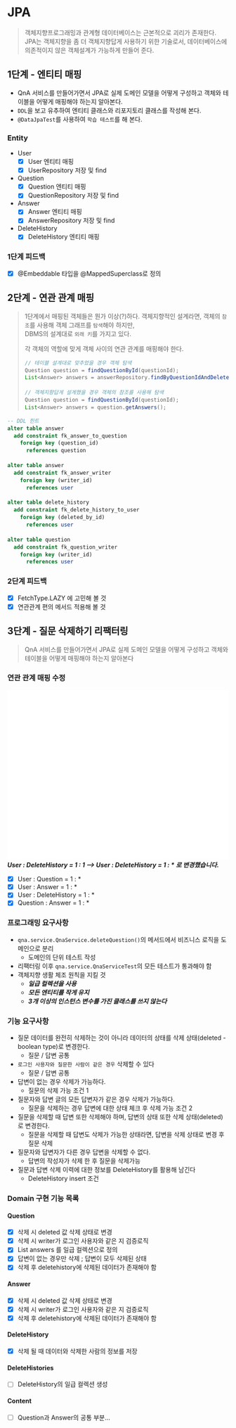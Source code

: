# JPA
> 객체지향프로그래밍과 관계형 데이터베이스는 근본적으로 괴리가 존재한다.  
> JPA는 객체지향을 좀 더 객체지향답게 사용하기 위한 기술로서, 데이터베이스에 의존적이지 않은 객체설계가 가능하게 만들어 준다.

## 1단계 - 엔티티 매핑
- QnA 서비스를 만들어가면서 JPA로 실제 도메인 모델을 어떻게 구성하고 객체와 테이블을 어떻게 매핑해야 하는지 알아본다.
- `DDL`을 보고 유추하여 엔티티 클래스와 리포지토리 클래스를 작성해 본다.
- `@DataJpaTest`를 사용하여 `학습 테스트`를 해 본다.

### Entity
- User
  - [x] User 엔티티 매핑
  - [x] UserRepository 저장 및 find
- Question
  - [x] Question 엔티티 매핑
  - [x] QuestionRepository 저장 및 find
- Answer
  - [x] Answer 엔티티 매핑
  - [x] AnswerRepository 저장 및 find
- DeleteHistory
  - [x] DeleteHistory 엔티티 매핑

### 1단계 피드백
- [x] @Embeddable 타입을 @MappedSuperclass로 정의

## 2단계 - 연관 관계 매핑
> 1단계에서 매핑된 객체들은 뭔가 이상(?)하다. 객체지향적인 설계라면, 객체의 `참조`를 사용해 객체 그래프를 `탐색`해야 하지만,  
> DBMS의 설계대로 `외래 키`를 가지고 있다.  
>   
> 각 객체의 역할에 맞게 객체 사이의 연관 관계를 매핑해야 한다.
> ```java
> // 테이블 설계대로 맞추었을 경우 객체 탐색
> Question question = findQuestionById(questionId);
> List<Answer> answers = answerRepository.findByQuestionIdAndDeletedFalse(questionId);
> 
> // 객체지향답게 설계했을 경우 객체의 참조를 사용해 탐색
> Question question = findQuestionById(questionId);
> List<Answer> answers = question.getAnswers();
> ```
```sql
-- DDL 힌트
alter table answer
  add constraint fk_answer_to_question
    foreign key (question_id)
      references question

alter table answer
  add constraint fk_answer_writer
    foreign key (writer_id)
      references user

alter table delete_history
  add constraint fk_delete_history_to_user
    foreign key (deleted_by_id)
      references user

alter table question
  add constraint fk_question_writer
    foreign key (writer_id)
      references user
```

### 2단계 피드백
- [x] FetchType.LAZY 에 고민해 볼 것
- [x] 연관관계 편의 메서드 적용해 볼 것

## 3단계 - 질문 삭제하기 리팩터링
> QnA 서비스를 만들어가면서 JPA로 실제 도메인 모델을 어떻게 구성하고 객체와 테이블을 어떻게 매핑해야 하는지 알아본다

### 연관 관계 매핑 수정
![](src/main/resources/연관관계매핑.jpeg)
**_User : DeleteHistory = 1 : 1 --> User : DeleteHistory = 1 : * 로 변경했습니다._** 
- [x] User : Question = 1 : *
- [x] User : Answer = 1 : *
- [x] User : DeleteHistory = 1 : *
- [x] Question : Answer = 1 : *

### 프로그래밍 요구사항
- `qna.service.QnaService.deleteQuestion()`의 메서드에서 비즈니스 로직을 도메인으로 분리
  - 도메인의 단위 테스트 작성
- 리팩터링 이후 `qna.service.QnaServiceTest`의 모든 테스트가 통과해야 함
- 객체지향 생활 체조 원칙을 지킬 것
  - **_일급 컬렉션을 사용_**
  - **_모든 엔티티를 작게 유지_**
  - **_3개 이상의 인스턴스 변수를 가진 클래스를 쓰지 않는다_**

### 기능 요구사항
- 질문 데이터를 완전히 삭제하는 것이 아니라 데이터의 상태를 삭제 상태(deleted - boolean type)로 변경한다.
  - 질문 / 답변 공통
- `로그인 사용자와 질문한 사람이 같은 경우` 삭제할 수 있다
  - 질문 / 답변 공통
- 답변이 없는 경우 삭제가 가능하다.
  - 질문의 삭제 가능 조건 1
- 질문자와 답변 글의 모든 답변자가 같은 경우 삭제가 가능하다.
  - 질문을 삭제하는 경우 답변에 대한 상태 체크 후 삭제 가능 조건 2
- 질문을 삭제할 때 답변 또한 삭제해야 하며, 답변의 상태 또한 삭제 상태(deleted)로 변경한다.
  - 질문을 삭제할 때 답변도 삭제가 가능한 상태라면, 답변을 삭제 상태로 변경 후 질문 삭제
- 질문자와 답변자가 다른 경우 답변을 삭제할 수 없다.
  - 답변의 작성자가 삭제 한 후 질문을 삭제가능
- 질문과 답변 삭제 이력에 대한 정보를 DeleteHistory를 활용해 남긴다
  - DeleteHistory insert 조건

### Domain 구현 기능 목록

#### Question
- [x] 삭제 시 deleted 값 삭제 상태로 변경
- [x] 삭제 시 writer가 로그인 사용자와 같은 지 검증로직
- [x] List<Answer> answers 를 일급 컬렉션으로 정의
- [x] 답변이 없는 경우만 삭제 ; 답변이 모두 삭제된 상태
- [x] 삭제 후 deletehistory에 삭제된 데이터가 존재해야 함

#### Answer
- [x] 삭제 시 deleted 값 삭제 상태로 변경
- [x] 삭제 시 writer가 로그인 사용자와 같은 지 검증로직
- [x] 삭제 후 deletehistory에 삭제된 데이터가 존재해야 함

#### DeleteHistory
- [x] 삭제 될 때 데이터와 삭제한 사람의 정보를 저장

#### DeleteHistories
- [ ] DeleteHistory의 일급 컬렉션 생성

#### Content
- [ ] Question과 Answer의 공통 부분...